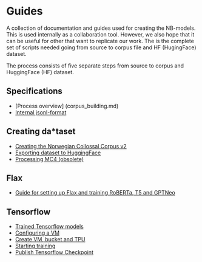 # Guides
A collection of documentation and guides used for creating the NB-models. This is used internally as a collaboration tool. However, we also hope that it can be useful for other that want to replicate our work. The is the complete set of scripts needed going from source to corpus file and HF (HugingFace) dataset.

The process consists of five separate steps from source to corpus and HuggingFace (HF) dataset.

## Specifications
* [Process overview] (corpus_building.md)
* [Internal jsonl-format](text_extraction_format.md)

## Creating da*taset
* [Creating the Norwegian Collossal Corpus v2](creating_corpus_v2.md)
* [Exporting dataset to HuggingFace](creating_huggingface_dataset.md)
* [Processing MC4 (obsolete)](prepare_common_crawl.md)

## Flax
* [Guide for setting up Flax and training RoBERTa, T5 and GPTNeo](flax.md)

## Tensorflow
* [Trained Tensorflow models](models_tensorflow.md)
* [Configuring a VM](configure_vm_tensorflow.md)
* [Create VM, bucket and TPU](create_vm_bucket_tpu_tensorflow.md)
* [Starting training](start_training_tensorflow.md)
* [Publish Tensorflow Checkpoint](publish_checkpoint.md)

